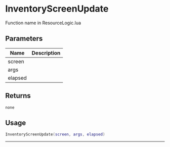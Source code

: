 # InventoryScreenUpdate

Function name in ResourceLogic.lua

## Parameters

| Name    | Description |
| ------- | ----------- |
| screen  |             |
| args    |             |
| elapsed |             |

## Returns

`none`

## Usage

```lua
InventoryScreenUpdate(screen, args, elapsed)
```

---
